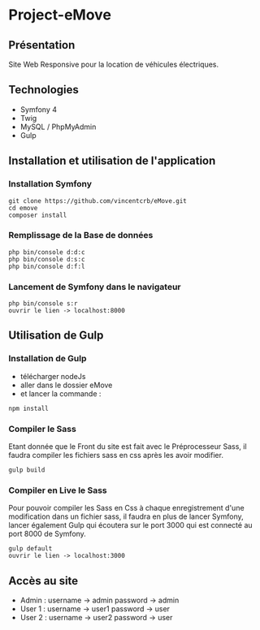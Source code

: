 # Project-eMove


## Présentation
Site Web Responsive pour la location de véhicules électriques.

## Technologies
- Symfony 4
- Twig
- MySQL / PhpMyAdmin
- Gulp

## Installation et utilisation de l'application

### Installation Symfony
```
git clone https://github.com/vincentcrb/eMove.git
cd emove
composer install
```
### Remplissage de la Base de données
```
php bin/console d:d:c
php bin/console d:s:c
php bin/console d:f:l
```
### Lancement de Symfony dans le navigateur
```
php bin/console s:r
ouvrir le lien -> localhost:8000
```

## Utilisation de Gulp

### Installation de Gulp
- télécharger nodeJs
- aller dans le dossier eMove
- et lancer la commande :
```
npm install
```

### Compiler le Sass
Etant donnée que le Front du site est fait avec le Préprocesseur Sass,
il faudra compiler les fichiers sass en css après les avoir modifier.
```
gulp build
```

### Compiler en Live le Sass
Pour pouvoir compiler les Sass en Css à chaque enregistrement d'une modification dans un fichier sass,
il faudra en plus de lancer Symfony, lancer également Gulp qui écoutera sur le port 3000 qui est connecté au port 8000 de Symfony.
```
gulp default
ouvrir le lien -> localhost:3000
```


## Accès au site

- Admin :
    username -> admin
    password -> admin 
 - User 1 :
    username -> user1
    password -> user
 - User 2 :
    username -> user2
    password -> user
    
